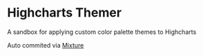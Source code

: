 # Highcharts Themer

A sandbox for applying custom color palette themes to Highcharts

Auto commited via [Mixture](http://mixture.io)